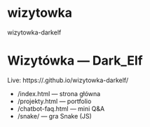 # wizytowka
wizytowka-darkelf
# Wizytówka — Dark_Elf
Live: https://<user>.github.io/wizytowka-darkelf/

- /index.html — strona główna
- /projekty.html — portfolio
- /chatbot-faq.html — mini Q&A
- /snake/ — gra Snake (JS)
